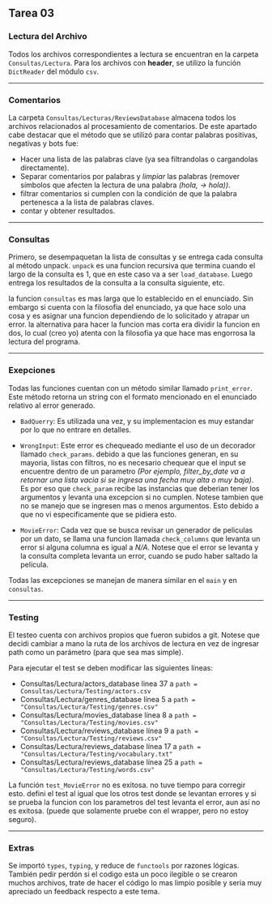 ## Tarea 03

### Lectura del Archivo

Todos los archivos correspondientes a lectura se encuentran en la carpeta `Consultas/Lectura`.
Para los archivos con **header**, se utilizo la función `DictReader` del módulo `csv`.

---
### Comentarios

La carpeta `Consultas/Lecturas/ReviewsDatabase` almacena todos los archivos relacionados al procesamiento de comentarios. De este apartado cabe destacar que el método que se utilizó para contar palabras positivas, negativas y bots fue:

+ Hacer una lista de las palabras clave (ya sea filtrandolas o cargandolas directamente).
+ Separar comentarios por palabras y *limpiar* las palabras (remover símbolos que afecten la lectura de una palabra *(hola, -> hola))*.
+ filtrar comentarios si cumplen con la condición de que la palabra pertenesca a la lista de palabras claves.
+ contar y obtener resultados.

---
### Consultas

Primero, se desempaquetan la lista de consultas y se entrega cada consulta al método unpack.
`unpack` es una funcion recursiva que termina cuando el largo de la consulta es 1, que en este caso va a ser `load_database`. Luego entrega los resultados de la consulta a la consulta siguiente, etc.

la funcion `consultas` es mas larga que lo establecido en el enunciado. Sin embargo si cuenta con la filosofia del enunciado, ya que hace solo una cosa y es asignar una funcion dependiendo de lo solicitado y atrapar un error. la alternativa para hacer la funcion mas corta era dividir la funcion en dos, lo cual (creo yo) atenta con la filosofia ya que hace mas engorrosa la lectura del programa.

---
### Exepciones

Todas las funciones cuentan con un método similar llamado `print_error`. Este método retorna un string con el formato mencionado en el enunciado relativo al error generado.

+ `BadQuerry`: Es utilizada una vez, y su implementacion es muy estandar por lo que no entrare en detalles.

+ `WrongInput`: Este error es chequeado mediante el uso de un decorador llamado `check_params`. debido a que las funciones generan, en su mayoria, listas con filtros, no es necesario chequear que el input se encuentre dentro de un parametro *(Por ejemplo, filter_by_date va a retornar una lista vacia si se ingresa una fecha muy alta o muy baja)*. Es por eso que `check_param` recibe las instancias que deberian tener los argumentos y levanta una excepcion si no cumplen. Notese tambien que no se manejo que se ingresen mas o menos argumentos. Esto debido a que no vi especificamente que se pidiera esto.

+ `MovieError`: Cada vez que se busca revisar un generador de peliculas por un dato, se llama una funcion llamada `check_columns` que levanta un error si alguna columna es igual a *N/A*.
Notese que el error se levanta y la consulta completa levanta un error, cuando se pudo haber saltado la pelicula.

Todas las excepciones se manejan de manera similar en el `main` y en `consultas`.

---
### Testing

El testeo cuenta con archivos propios que fueron subidos a git. Notese que decidi cambiar a mano la ruta de los archivos de lectura en vez de ingresar path como un parámetro (para que sea mas simple).

Para ejecutar el test se deben modificar las siguientes líneas:

+ Consultas/Lectura/actors_database linea 37 a `path = Consultas/Lectura/Testing/actors.csv`
+ Consultas/Lectura/genres_database línea 5 a `path = "Consultas/Lectura/Testing/genres.csv"`
+ Consultas/Lectura/movies_database línea 8 a `path = "Consultas/Lectura/Testing/movies.csv"`
+ Consultas/Lectura/reviews_database línea 9 a `path = "Consultas/Lectura/Testing/reviews.csv"`
+ Consultas/Lectura/reviews_database línea 17 a `path = "Consultas/Lectura/Testing/vocabulary.txt"`
+ Consultas/Lectura/reviews_database línea 25 a `path = "Consultas/Lectura/Testing/words.csv"`

La función `test_MovieError` no es exitosa. no tuve tiempo para corregir esto. defini el test al igual que los otros test donde se levantan errores y si se prueba la funcion con los parametros del test levanta el error, aun así no es exitosa. (puede que solamente pruebe con el wrapper, pero no estoy seguro).

---
### Extras

Se importó `types`, `typing`, y reduce de `functools` por razones lógicas.
También pedir perdón si el codigo esta un poco ilegible o se crearon muchos archivos, trate de hacer el código lo mas limpio posible y seria muy apreciado un feedback respecto a este tema.
